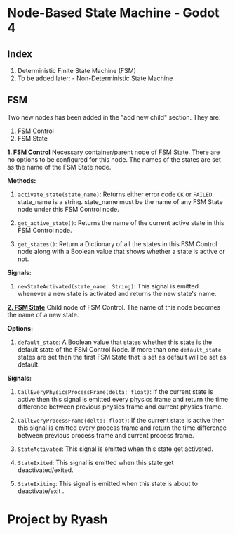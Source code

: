 # Node-Based State Machine - Godot 4

## Index

 1. Deterministic Finite State Machine (FSM)
 2. To be added later:
		 - Non-Deterministic State Machine

## FSM
Two new nodes has been added in the "add new child" section.
They are:

 1. FSM Control
 2. FSM State

<u>**1. FSM Control**</u>
Necessary container/parent node of FSM State.
There are no options to be configured for this node.
The names of the states are set as the name of the FSM State node.

**Methods:**

 1. `activate_state(state_name)`:
Returns either error code `OK` or `FAILED`.
state_name is a string.
state_name must be the name of any FSM State node under this FSM Control node.

2. `get_active_state()`:
Returns the name of the current active state in this FSM Control node.

3. `get_states()`:
Return a Dictionary of all the states in this FSM Control node along with a Boolean value that shows whether a state is active or not.

**Signals:**

 1. `newStateActivated(state_name: String)`:
 This signal is emitted whenever a new state is activated and returns the new state's name.


<u>**2. FSM State**</u>
Child node of FSM Control.
The name of this node becomes the name of a new state.

**Options:**

 1. `default_state`:
 A Boolean value that states whether this state is the default state of the FSM Control Node. If more than one `default_state` states are set then the first FSM State that is set as default will be set as default.
 
 **Signals:**
 
 1. `CallEveryPhysicsProcessFrame(delta: float)`:
 If the current state is active then this signal is emitted every physics frame and return the time difference between previous physics frame and current physics frame.
 
2. `CallEveryProcessFrame(delta: float)`:
 If the current state is active then this signal is emitted every process frame and return the time difference between previous process frame and current process frame.
 
3. `StateActivated`:
This signal is emitted when this state get activated.

4. `StateExited`:
This signal is emitted when this state get deactivated/exited.

5. `StateExiting`:
This signal is emitted when this state is about to deactivate/exit .

# Project by Ryash
